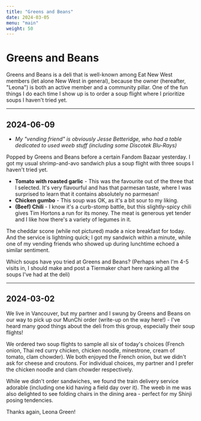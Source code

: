 ```yaml
---
title: "Greens and Beans"
date: 2024-03-05
menu: "main"
weight: 50
---
```


# Greens and Beans

Greens and Beans is a deli that is well-known among Eat New West members (let alone New West in general), because the owner (hereafter, "Leona") is both an active member and a community pillar. One of the fun things I do each time I show up is to order a soup flight where I prioritize soups I haven't tried yet. 

---

## 2024-06-09

* *My "vending friend" is obviously Jesse Betteridge, who had a table dedicated to used weeb stuff (including some Discotek Blu-Rays)*

Popped by Greens and Beans before a certain Fandom Bazaar yesterday. I got my usual shrimp-and-avo sandwich plus a soup flight with three soups I haven't tried yet.

* **Tomato with roasted garlic** - This was the favourite out of the three that I selected. It's very flavourful and has that parmesan taste, where I was surprised to learn that it contains absolutely no parmesan!
* **Chicken gumbo** - This soup was OK, as it's a bit sour to my liking.
* **(Beef) Chili** - I know it's a curb-stomp battle, but this slightly-spicy chili gives Tim Hortons a run for its money. The meat is generous yet tender and I like how there's a variety of legumes in it.

The cheddar scone (while not pictured) made a nice breakfast for today. And the service is lightning quick; I got my sandwich within a minute, while one of my vending friends who showed up during lunchtime echoed a similar sentiment.

Which soups have you tried at Greens and Beans? (Perhaps when I'm 4-5 visits in, I should make and post a Tiermaker chart here ranking all the soups I've had at the deli)

---

## 2024-03-02

We live in Vancouver, but my partner and I swung by Greens and Beans on our way to pick up our MunChi order (write-up on the way here!) - I've heard many good things about the deli from this group, especially their soup flights!

We ordered two soup flights to sample all six of today's choices (French onion, Thai red curry chicken, chicken noodle, minestrone, cream of tomato, clam chowder). We both enjoyed the French onion, but we didn't ask for cheese and croutons. For individual choices, my partner and I prefer the chicken noodle and clam chowder respectively.

While we didn't order sandwiches, we found the train delivery service adorable (including one kid having a field day over it). The weeb in me was also delighted to see folding chairs in the dining area - perfect for my Shinji posing tendencies.

Thanks again, Leona Green!